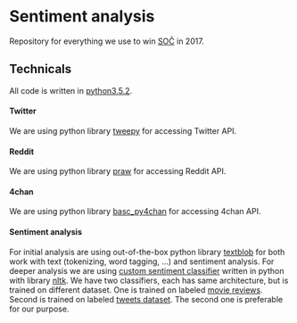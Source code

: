 # Sentiment analysis
Repository for everything we use to win [SOČ](http://www.soc.cz) in 2017.<!--- Our work is focusing on sentiment analysis of public opinion on big world problems, like terrorism and migration. We are using social networks ([Twitter](https://twitter.com)) and well known discussion forums ([Reddit](https://www.reddit.com), [4chan](http://www.4chan.org)).--->
## Technicals
All code is written in [python3.5.2](https://www.python.org/downloads/release/python-352/).
#### Twitter
We are using python library [tweepy](https://github.com/tweepy/tweepy) for accessing Twitter API.
#### Reddit
We are using python library [praw](https://github.com/praw-dev/praw) for accessing Reddit API.
#### 4chan
We are using python library [basc_py4chan](https://github.com/bibanon/BASC-py4chan) for accessing 4chan API.
#### Sentiment analysis
For initial analysis are using out-of-the-box python library [textblob](https://github.com/sloria/TextBlob) for both work with text (tokenizing, word tagging, ...) and sentiment analysis. For deeper analysis we are using [custom sentiment classifier](https://pythonprogramming.net/sentiment-analysis-module-nltk-tutorial/) written in python with library [nltk](http://www.nltk.org). We have two classifiers, each has same architecture, but is trained on different dataset. One is trained on labeled [movie reviews](https://pythonprogramming.net/new-data-set-training-nltk-tutorial/). Second is trained on labeled [tweets dataset](https://inclass.kaggle.com/c/si650winter11/data). The second one is preferable for our purpose.
